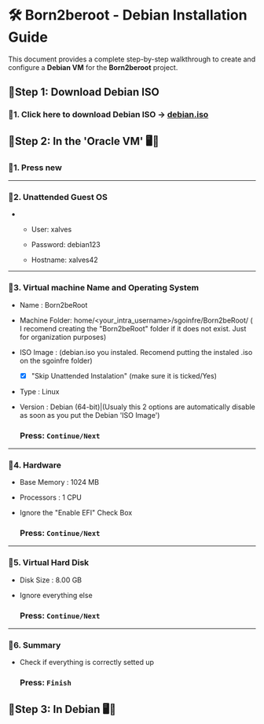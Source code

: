 # 🛠️ Born2beroot - Debian Installation Guide

This document provides a complete step-by-step walkthrough to create and configure a **Debian VM** for the **Born2beroot** project.



## 🔷Step 1: Download Debian ISO
### 🔸1. Click here to download Debian ISO -> [debian.iso](https://www.debian.org/index.en.html)

## 🔷Step 2: In the 'Oracle VM' 🖥️📀


### 🔸1. Press new

---
### 🔸2. Unattended Guest OS
-
 	- User: xalves
	  
	- Password: debian123
  
	- Hostname: xalves42
  
---
### 🔸3. Virtual machine Name and Operating System

- Name : Born2beRoot

- Machine Folder: home/<your_intra_username>/sgoinfre/Born2beRoot/ ( I recomend creating the "Born2beRoot" folder if it does not exist. Just for organization purposes)

- ISO Image : (debian.iso you instaled. Recomend putting the instaled .iso on the sgoinfre folder)

	- [x] "Skip Unattended Instalation" (make sure it is ticked/Yes)
	
- Type : Linux

- Version : Debian (64-bit)|(Usualy this 2 options are automatically disable as soon as you put the Debian 'ISO Image')
	    
   	### Press: `Continue/Next`
  
---
### 🔸4. Hardware

- Base Memory : 1024 MB
  
- Processors : 1 CPU
  
- Ignore the "Enable EFI" Check Box
	
	### Press: `Continue/Next`

---
### 🔸5. Virtual Hard Disk
 
- Disk Size : 8.00 GB
   
- Ignore everything else
	
	### Press: `Continue/Next`

---
### 🔸6. Summary
 
- Check if everything is correctly setted up
 	
 	### Press: `Finish`


## 🔷Step 3: In Debian 🖥️📀

